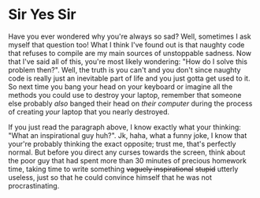 # Sir Yes Sir
Have you ever wondered why you're always so sad? Well, sometimes I ask myself that question too! What I think I've found out is that naughty code that refuses to compile are my main sources of unstoppable sadness. Now that I've said all of this, you're most likely wondering: "How do I solve this problem then?". Well, the truth is you can't and you don't since naughty code is really just an inevitable part of life and you just gotta get used to it. So next time you bang your head on your keyboard or imagine all the methods you could use to destroy your laptop, remember that someone else probably *also* banged their head on *their computer* during the process of creating *your* laptop that you nearly destroyed. 


If you just read the paragraph above, I know exactly what your thinking: "What an inspirational guy huh?". Jk, haha, what a funny joke, I know that your're probably thinking the exact opposite; trust me, that's perfectly normal. But before you direct any curses towards the screen, think about the poor guy that had spent more than 30 minutes of precious homework time, taking time to write something ~~vaguely inspirational~~ ~~stupid~~ utterly useless, just so that he could convince himself that he was not procrastinating. 

